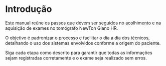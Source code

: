 # Introdução

Este manual reúne os passos que devem ser seguidos no acolhimento e na aquisição de exames no tomógrafo NewTon Giano HR.

O objetivo é padronizar o processo e facilitar o dia a dia dos técnicos, detalhando o uso dos sistemas envolvidos conforme a origem do paciente.

Siga cada etapa como descrito para garantir que todas as informações sejam registradas corretamente e o exame seja realizado sem erros.